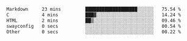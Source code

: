 <!--START_SECTION:waka-->

```txt
Markdown     23 mins         ███████████████████░░░░░░   75.54 %
C            4 mins          ███▓░░░░░░░░░░░░░░░░░░░░░   14.24 %
HTML         2 mins          ██▒░░░░░░░░░░░░░░░░░░░░░░   09.46 %
swayconfig   0 secs          ░░░░░░░░░░░░░░░░░░░░░░░░░   00.54 %
Other        0 secs          ░░░░░░░░░░░░░░░░░░░░░░░░░   00.22 %
```

<!--END_SECTION:waka-->
